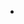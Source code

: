 - [](https://www.cloudflare.com/learning/privacy/what-are-cookies/#:~:text=Authentication%20cookies%20help%20manage%20user,with%20a%20cookie%20identifier%20string.)

